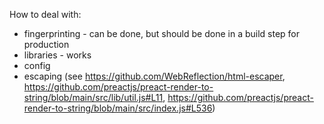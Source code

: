 How to deal with:
- fingerprinting - can be done, but should be done in a build step for production
- libraries - works
- config
- escaping (see https://github.com/WebReflection/html-escaper, https://github.com/preactjs/preact-render-to-string/blob/main/src/lib/util.js#L11, https://github.com/preactjs/preact-render-to-string/blob/main/src/index.js#L536)
